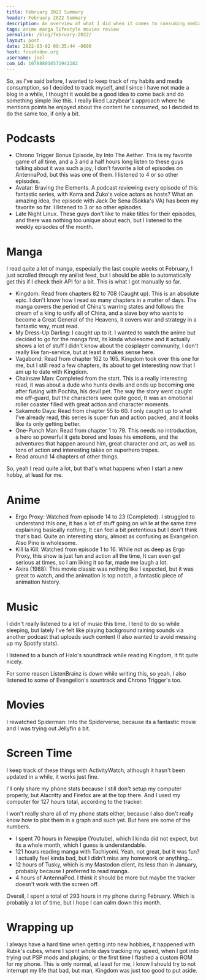 ```yaml
---
title: February 2022 Summary
header: February 2022 Summary
description: An overview of what I did when it comes to consuming media and spending my free time during February 2022. 
tags: anime manga lifestyle movies review 
permalink: /blog/february-2022/
layout: post
date: 2022-03-02 09:35:44 -0600
host: fosstodon.org
username: joel
com_id: 107888016571941182
---
```


So, as I've said before, I wanted to keep track of my habits and media consumption, so I decided to track myself, and I since I have not made a blog in a while, I thought it would be a good idea to come back and do something simple like this. I really liked Lazybear's approach where he mentions points he enjoyed about the content he consumed, so I decided to do the same too, if only a bit.

# Podcasts

- Chrono Trigger Bonus Episode, by Into The Aether. This is my favorite game of all time, and a 3 and a half hours long listen to these guys talking about it was such a joy, I don't favorite a lot of episodes on AntennaPod, but this was one of them. I listened to 4 or so other episodes.
- Avatar: Braving the Elements. A podcast reviewing every episode of this fantastic series, with Korra and Zuko's voice actors as hosts? What an amazing idea, the episode with Jack De Sena (Sokka's VA) has been my favorite so far. I listened to 3 or so other episodes.
- Late Night Linux. These guys don't like to make titles for their episodes, and there was nothing too unique about each, but I listened to the weekly episodes of the month.

# Manga

I read quite a lot of manga, especially the last couple weeks ot February, I just scrolled through my anilist feed, but I should be able to automatically get this if I check their API for a bit. This is what I got manually so far.

- Kingdom: Read from chapters 82 to 708 (Caught up). This is an absolute epic. I don't know how I read so many chapters in a matter of days. The manga covers the period of China's warring states and follows the dream of a king to unify all of China, and a slave boy who wants to become a Great General of the Heavens, it covers war and strategy in a fantastic way, must read.
- My Dress-Up Darling: I caught up to it. I wanted to watch the anime but decided to go for the manga first, its kinda wholesome and it actually shows a lot of stuff I didn't know about the cosplayer community, I don't really like fan-service, but at least it makes sense here.
- Vagabond: Read from chapter 162 to 165. Kingdom took over this one for me, but I still read a few chapters, its about to get interesting now that I am up to date with Kingdom.
- Chainsaw Man: Completed from the start. This is a really interesting read, it was about a dude who hunts devils and ends up becoming one after fusing with Pochita, his devil pet. The way the story went caught me off-guard, but the characters were quite good, It was an emotional roller coaster filled with great action and character moments.
- Sakamoto Days: Read from chapter 55 to 60. I only caught up to what I've already read, this series is super fun and action packed, and it looks like its only getting better.
- One-Punch Man: Read from chapter 1 to 79. This needs no introduction, a hero so powerful it gets bored and loses his emotions, and the adventures that happen around him, great character and art, as well as tons of action and interesting takes on superhero tropes.
- Read around 14 chapters of other things.

So, yeah I read quite a lot, but that's what happens when I start a new hobby, at least for me.

# Anime

- Ergo Proxy: Watched from episode 14 to 23 (Completed). I struggled to understand this one, it has a lot of stuff going on while at the same time explaining basically nothing, It can feel a bit pretentious but I don't think that's bad. Quite an interesting story, almost as confusing as Evangelion. Also Pino is wholesome.
- Kill la Kill: Watched from episode 1 to 16. While not as deep as Ergo Proxy, this show is just fun and action all the time, It can even get serious at times, so I am liking it so far, made me laugh a lot.
- Akira (1988): This movie classic  was nothing like I expected, but it was great to watch, and the animation is top notch, a fantastic piece of animation history.

# Music

I didn't really listened to a lot of music this time, I tend to do so while sleeping, but lately I've felt like playing background raining sounds via another podcast that uploads such content (I also wanted to avoid messing up my Spotify stats).

I listened to a bunch of Halo's soundtrack while reading Kingdom, it fit quite nicely. 

For some reason ListenBrainz is down while writing this, so yeah, I also listened to some of Evangelion's sountrack and Chrono Trigger's too.

# Movies

I rewatched Spiderman: Into the Spiderverse, because its a fantastic movie and I was trying out Jellyfin a bit.

# Screen Time

I keep track of these things with ActivityWatch, although it hasn't been updated in a while, it works just fine.

I'll only share my phone stats because I still don't setup my computer properly, but Alacritty and Firefox are at the top there. And I used my computer for 127 hours total, according to the tracker.

I won't really share all of my phone stats either, because I also don't really know how to plot them in a graph and such yet. But here are some of the numbers.

- I spent 70 hours in Newpipe (Youtube), which I kinda did not expect, but its a whole month, which I guess is understandable.
- 121 hours reading manga with Tachiyomi. Yeah, not great, but it was fun? I actually feel kinda bad, but I didn't miss any homework or anything...
- 12 hours of Tusky, which is my Mastodon client, its less than in January, probably because I preferred to read manga.
- 4 hours of AntennaPod. I think it should be more but maybe the tracker doesn't work with the screen off.

Overall, I spent a total of 293 hours in my phone during February. Which is probably a lot of time, but I hope I can calm down this month.

# Wrapping up

I always have a hard time when getting into new hobbies, it happened with Rubik's cubes, where I spent whole days tracking my speed, when I got into trying out PSP mods and plugins, or the first time I flashed a custom ROM for my phone. This is only normal, at least for me, I know I should try to not interrupt my life that bad, but man, Kingdom was just too good to put aside.
